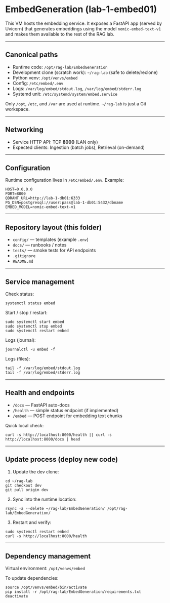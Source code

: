 # EmbedGeneration (lab-1-embed01)

This VM hosts the embedding service. It exposes a FastAPI app (served by Uvicorn) that generates embeddings using the model `nomic-embed-text-v1` and makes them available to the rest of the RAG lab.

---

## Canonical paths

- Runtime code: `/opt/rag-lab/EmbedGeneration`
- Development clone (scratch work): `~/rag-lab` (safe to delete/reclone)
- Python venv: `/opt/venvs/embed`
- Config: `/etc/embed/.env`
- Logs: `/var/log/embed/stdout.log`, `/var/log/embed/stderr.log`
- Systemd unit: `/etc/systemd/system/embed.service`

Only `/opt`, `/etc`, and `/var` are used at runtime. `~/rag-lab` is just a Git workspace.

---

## Networking

- Service HTTP API: TCP **8000** (LAN only)
- Expected clients: Ingestion (batch jobs), Retrieval (on-demand)

---

## Configuration

Runtime configuration lives in `/etc/embed/.env`. Example:

```
HOST=0.0.0.0
PORT=8000
QDRANT_URL=http://lab-1-db01:6333
PG_DSN=postgresql://user:pass@lab-1-db01:5432/dbname
EMBED_MODEL=nomic-embed-text-v1
```

---

## Repository layout (this folder)

- `config/` — templates (example `.env`)
- `docs/` — runbooks / notes
- `tests/` — smoke tests for API endpoints
- `.gitignore`
- `README.md`

---

## Service management

Check status:
```
systemctl status embed
```

Start / stop / restart:
```
sudo systemctl start embed
sudo systemctl stop embed
sudo systemctl restart embed
```

Logs (journal):
```
journalctl -u embed -f
```

Logs (files):
```
tail -f /var/log/embed/stdout.log
tail -f /var/log/embed/stderr.log
```

---

## Health and endpoints

- `/docs` — FastAPI auto-docs
- `/health` — simple status endpoint (if implemented)
- `/embed` — POST endpoint for embedding text chunks

Quick local check:
```
curl -s http://localhost:8000/health || curl -s http://localhost:8000/docs | head
```

---

## Update process (deploy new code)

1) Update the dev clone:
```
cd ~/rag-lab
git checkout dev
git pull origin dev
```

2) Sync into the runtime location:
```
rsync -a --delete ~/rag-lab/EmbedGeneration/ /opt/rag-lab/EmbedGeneration/
```

3) Restart and verify:
```
sudo systemctl restart embed
curl -s http://localhost:8000/health
```

---

## Dependency management

Virtual environment: `/opt/venvs/embed`

To update dependencies:
```
source /opt/venvs/embed/bin/activate
pip install -r /opt/rag-lab/EmbedGeneration/requirements.txt
deactivate
```
